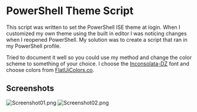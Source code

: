 # PowerShell Theme Script
This script was written to set the PowerShell ISE theme at login. When I customized my own theme using the built in editor I was noticing changes when I reopened PowerShell. My solution was to create a script that ran in my PowerShell profile. 

Tried to document it well so you could use my method and change the color scheme to something of your choice. I choose the [Inconsolata-DZ](http://nodnod.net/2009/feb/12/adding-straight-single-and-double-quotes-inconsola/) font and choose colors from [FlatUiColors.co](http://flatuicolors.co/).

## Screenshots
![Screenshot01.png](https://github.com/shwnstrmn/PowerShell-Theme-Script/raw/Master/Screenshot01.png)
![Screenshot02.png](https://github.com/shwnstrmn/PowerShell-Theme-Script/raw/Master/Screenshot02.png)
